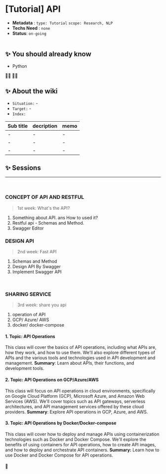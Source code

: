 # [Tutorial] API

- **Metadata** : `type: Tutorial` `scope: Research, NLP` 
- **Techs Need** : `none`
- **Status**: `on-going`
<br/><br/>

## ✨ You should already know
- Python 

👩‍💻 👨‍💻

## ✨ About the wiki
- `Situation:` -
- `Target:` -
- `Index:`

| Sub title | decription | memo |
| ------ | ------ | ------ |
| - | - | - |
| - | - | - |
| - | - | - |






## ✨ Sessions

---
<br>

### **CONCEPT OF API AND RESTFUL**
> 1st week: What's the API?
1. Something about API. ans How to used it?
2. Restful api - Schemas and Method.
3. Swagger Editor



### **DESIGN API**
> 2nd week: Fast API 
1. Schemas and Method
2. Design API By Swagger
3. Implement Swagger API

<br>


### **SHARING SERVICE**
> 3rd week: share you api
1. operation of API
2. GCP/ Azure/ AWS
3. docker/ docker-compose

#### 1. Topic: API Operations

This class will cover the basics of API operations, including what APIs are, how they work, and how to use them. We'll also explore different types of APIs and the various tools and technologies used in API development and management.
**Summary**: Learn about APIs, their functions, and development tools.


#### 2. Topic: API Operations on GCP/Azure/AWS

This class will focus on API operations in cloud environments, specifically on Google Cloud Platform (GCP), Microsoft Azure, and Amazon Web Services (AWS). We'll cover topics such as API gateways, serverless architectures, and API management services offered by these cloud providers.
**Summary**: Explore API operations in GCP, Azure, and AWS.



#### 3. Topic: API Operations by Docker/Docker-compose

This class will cover how to deploy and manage APIs using containerization technologies such as Docker and Docker Compose. We'll explore the benefits of using containers for API operations, how to create API images, and how to deploy and orchestrate API containers.
**Summary:** Learn how to use Docker and Docker Compose for API operations.



####  📝 

<br>
